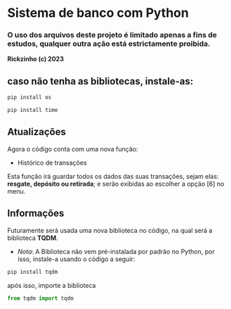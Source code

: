 # Sistema de banco com Python

### O uso dos arquivos deste projeto é limitado apenas a fins de estudos, qualquer outra ação está estrictamente proibida.

**Rickzinho (c) 2023**


## caso não tenha as bibliotecas, instale-as:
```bash
pip install os
```
```bash
pip install time
```


## **Atualizações**
Agora o código conta com uma nova função:
- Histórico de transações

Esta função irá guardar todos os dados das suas transações, sejam elas: **resgate, depósito ou retirada**; e serão exibidas ao escolher a opção [6] no menu.

## **Informações**
Futuramente será usada uma nova biblioteca no código, na qual será a biblioteca **TQDM**.
- *Nota*: A Biblioteca não vem pré-instalada por padrão no Python, por isso, instale-a usando o código a seguir:

```bash
pip install tqdm
```

após isso, importe a biblioteca
```Python
from tqdm import tqdm
```

